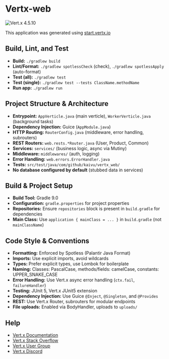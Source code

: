 # Vertx-web

![Vert.x 4.5.10](https://img.shields.io/badge/vert.x-4.5.10-purple.svg)

This application was generated using [start.vertx.io](http://start.vertx.io)

## Build, Lint, and Test

- **Build:** `./gradlew build`
- **Lint/Format:** `./gradlew spotlessCheck` (check), `./gradlew spotlessApply` (auto-format)
- **Test (all):** `./gradlew test`
- **Test (single):** `./gradlew test --tests ClassName.methodName`
- **Run app:** `./gradlew run`

## Project Structure & Architecture

- **Entrypoint:** `AppVerticle.java` (main verticle), `WorkerVerticle.java` (background tasks)
- **Dependency Injection:** Guice (`AppModule.java`)
- **HTTP Routing:** `RouterConfig.java` (middleware, error handling, subrouters)
- **REST Routers:** `web.rests.*Router.java` (User, Product, Common)
- **Services:** `services/` (business logic, async via Mutiny)
- **Middleware:** `middlewares/` (auth, logging)
- **Error Handling:** `web.errors.ErrorHandler.java`
- **Tests:** `src/test/java/com/github/kaivu/vertx_web/`
- **No database configured by default** (stubbed data in services)

## Build & Project Setup

- **Build Tool:** Gradle 9.0
- **Configuration:** `gradle.properties` for project properties
- **Repositories:** Ensure `repositories` block is present in `build.gradle` for dependencies
- **Main Class:** Use `application { mainClass = ... }` in `build.gradle` (not `mainClassName`)

## Code Style & Conventions

- **Formatting:** Enforced by Spotless (Palantir Java Format)
- **Imports:** Use explicit imports, avoid wildcards
- **Types:** Prefer explicit types, use Lombok for boilerplate
- **Naming:** Classes: PascalCase, methods/fields: camelCase, constants: UPPER_SNAKE_CASE
- **Error Handling:** Use Vert.x async error handling (`ctx.fail`, `failureHandler`)
- **Testing:** JUnit 5, Vert.x JUnit5 extension
- **Dependency Injection:** Use Guice `@Inject`, `@Singleton`, and `@Provides`
- **REST:** Use Vert.x Router, subrouters for modular endpoints
- **File uploads:** Enabled via BodyHandler, uploads to `uploads/`

## Help

- [Vert.x Documentation](https://vertx.io/docs/)
- [Vert.x Stack Overflow](https://stackoverflow.com/questions/tagged/vert.x?sort=newest&pageSize=15)
- [Vert.x User Group](https://groups.google.com/forum/?fromgroups#!forum/vertx)
- [Vert.x Discord](https://discord.gg/6ry7aqPWXy)

